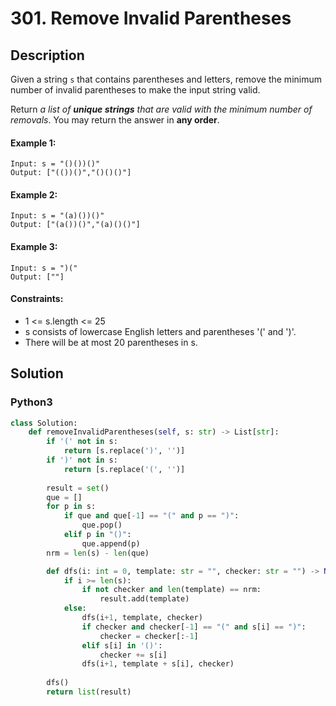# 301. Remove Invalid Parentheses


## Description
Given a string `s` that contains parentheses and letters, remove the minimum number of invalid parentheses to make the input string valid.

Return *a list of **unique strings** that are valid with the minimum number of removals*. You may return the answer in **any order**.

#### Example 1:
```
Input: s = "()())()"
Output: ["(())()","()()()"]
```

#### Example 2:
```
Input: s = "(a)())()"
Output: ["(a())()","(a)()()"]
```

#### Example 3:
```
Input: s = ")("
Output: [""]
```

#### Constraints:
- 1 <= s.length <= 25
- s consists of lowercase English letters and parentheses '(' and ')'.
- There will be at most 20 parentheses in s.


## Solution

### Python3
```python
class Solution:
    def removeInvalidParentheses(self, s: str) -> List[str]:
        if '(' not in s:
            return [s.replace(')', '')]
        if ')' not in s:
            return [s.replace('(', '')]
            
        result = set()
        que = []
        for p in s:
            if que and que[-1] == "(" and p == ")":
                que.pop()
            elif p in "()":
                que.append(p)
        nrm = len(s) - len(que)

        def dfs(i: int = 0, template: str = "", checker: str = "") -> None:
            if i >= len(s):
                if not checker and len(template) == nrm:
                    result.add(template)
            else:
                dfs(i+1, template, checker)
                if checker and checker[-1] == "(" and s[i] == ")":
                    checker = checker[:-1]
                elif s[i] in '()':
                    checker += s[i]
                dfs(i+1, template + s[i], checker)
        
        dfs()
        return list(result)
```
